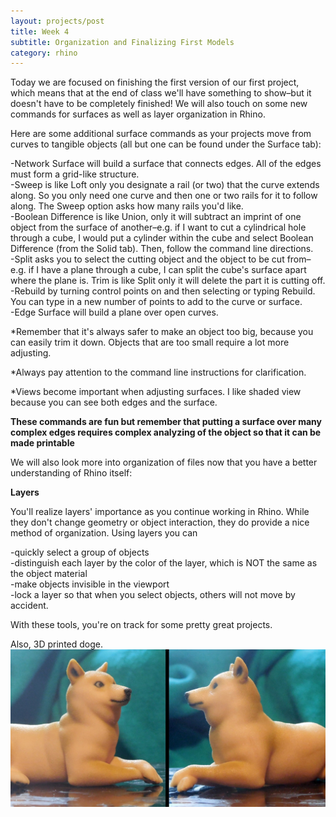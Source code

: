 ```yaml
---
layout: projects/post
title: Week 4
subtitle: Organization and Finalizing First Models
category: rhino
---
```


Today we are focused on finishing the first version of our first project, which means that at the end of class we'll have something to show–but it doesn't have to be completely finished! We will also touch on some new commands for surfaces as well as layer organization in Rhino.

Here are some additional surface commands as your projects move from curves to tangible objects (all but one can be found under the Surface tab):

-Network Surface will build a surface that connects edges. All of the edges must form a grid-like structure.
<br>
-Sweep is like Loft only you designate a rail (or two) that the curve extends along. So you only need one curve and then one or two rails for it to follow along. The Sweep option asks how many rails you'd like.
<br>
-Boolean Difference is like Union, only it will subtract an imprint of one object from the surface of another–e.g. if I want to cut a cylindrical hole through a cube, I would put a cylinder within the cube and select Boolean Difference (from the Solid tab). Then, follow the command line directions.
<br>
-Split asks you to select the cutting object and the object to be cut from–e.g. if I have a plane through a cube, I can split the cube's surface apart where the plane is. Trim is like Split only it will delete the part it is cutting off.
<br>
-Rebuild by turning control points on and then selecting or typing Rebuild. You can type in a new number of points to add to the curve or surface.
<br>
-Edge Surface will build a plane over open curves.

*Remember that it's always safer to make an object too big, because you can easily trim it down. Objects that are too small require a lot more adjusting.

*Always pay attention to the command line instructions for clarification.

*Views become important when adjusting surfaces. I like shaded view because you can see both edges and the surface.

**These commands are fun but remember that putting a surface over many complex edges requires complex analyzing of the object so that it can be made printable**

We will also look more into organization of files now that you have a better understanding of Rhino itself:

<strong>Layers</strong>

You'll realize layers' importance as you continue working in Rhino. While they don't change geometry or object interaction, they do provide a nice method of organization. Using layers you can

-quickly select a group of objects
<br>
-distinguish each layer by the color of the layer, which is NOT the same as the object material
<br>
-make objects invisible in the viewport
<br>
-lock a layer so that when you select objects, others will not move by accident.


With these tools, you're on track for some pretty great projects.

Also, 3D printed doge.
<br>
<img src="/img/doge.jpg">

